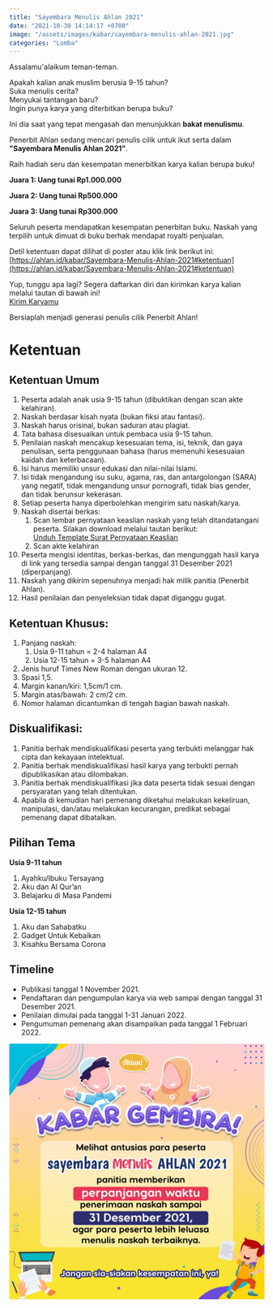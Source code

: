 ```yaml
---
title: "Sayembara Menulis Ahlan 2021"
date: "2021-10-30 14:14:17 +0700"
image: "/assets/images/kabar/sayembara-menulis-ahlan-2021.jpg"
categories: "Lomba"
---
```


Assalamu'alaikum teman-teman.

<div class="alert alert-warning" role="alert">
Apakah kalian anak muslim berusia 9-15 tahun?<br />
Suka menulis cerita?<br />
Menyukai tantangan baru?<br />
Ingin punya karya yang diterbitkan berupa buku?
</div>

Ini dia saat yang tepat mengasah dan menunjukkan **bakat menulismu**. 

Penerbit Ahlan sedang mencari penulis cilik untuk ikut serta dalam **"Sayembara Menulis Ahlan 2021"**.

Raih hadiah seru dan kesempatan menerbitkan karya kalian berupa buku!
   
**Juara 1: Uang tunai Rp1.000.000** 

**Juara 2: Uang tunai Rp500.000**

**Juara 3: Uang tunai Rp300.000**

Seluruh peserta mendapatkan kesempatan penerbitan buku. Naskah yang terpilih untuk dimuat di buku berhak mendapat royalti penjualan.

Detil ketentuan dapat dilihat di poster atau klik link berikut ini:<br />
[https://ahlan.id/kabar/Sayembara-Menulis-Ahlan-2021#ketentuan](https://ahlan.id/kabar/Sayembara-Menulis-Ahlan-2021#ketentuan)

Yup, tunggu apa lagi? Segera daftarkan diri dan kirimkan karya kalian melalui tautan di bawah ini!<br />
[Kirim Karyamu](https://forms.gle/RxFhad7LpXUFU5yB9)

Bersiaplah menjadi generasi penulis cilik Penerbit Ahlan!

# Ketentuan
## Ketentuan Umum

1. Peserta adalah anak usia 9-15 tahun (dibuktikan dengan scan akte kelahiran).
2. Naskah berdasar kisah nyata (bukan fiksi atau fantasi).
3. Naskah harus orisinal, bukan saduran atau plagiat.
4. Tata bahasa disesuaikan untuk pembaca usia 9-15 tahun.
5. Penilaian naskah mencakup kesesuaian tema, isi, teknik, dan gaya penulisan, serta penggunaan bahasa (harus memenuhi kesesuaian kaidah dan keterbacaan).
6. Isi harus memiliki unsur edukasi dan nilai-nilai Islami. 
7. Isi tidak mengandung isu suku, agama, ras, dan antargolongan (SARA) yang negatif, tidak mengandung unsur pornografi, tidak bias gender, dan tidak berunsur kekerasan.
8. Setiap peserta hanya diperbolehkan mengirim satu naskah/karya.
9. Naskah disertai berkas:
    1. Scan lembar pernyataan keaslian naskah yang telah ditandatangani peserta. Silakan download melalui tautan berikut: <br />
    [Unduh Template Surat Pernyataan Keaslian](https://ahlan.id/assets/docs/surat-pernyataan-keaslian-naskah-lomba.docx)
    2. Scan akte kelahiran
10. Peserta mengisi identitas, berkas-berkas, dan mengunggah hasil karya di link yang tersedia sampai dengan tanggal 31 Desember 2021 (diperpanjang). 
11. Naskah yang dikirim sepenuhnya menjadi hak milik panitia (Penerbit Ahlan).
12. Hasil penilaian dan penyeleksian tidak dapat diganggu gugat.
       
## Ketentuan Khusus:

1. Panjang naskah:
    1. Usia 9-11 tahun = 2-4 halaman A4
    2. Usia 12-15 tahun = 3-5 halaman A4
2. Jenis huruf Times New Roman dengan ukuran 12.
3. Spasi 1,5.
4. Margin kanan/kiri: 1,5cm/1 cm.
5. Margin atas/bawah: 2 cm/2 cm.
6. Nomor halaman dicantumkan di tengah bagian bawah naskah.

## Diskualifikasi:
1. Panitia berhak mendiskualifikasi peserta yang terbukti melanggar hak cipta dan kekayaan intelektual.
2. Panitia berhak mendiskualifikasi hasil karya yang terbukti pernah dipublikasikan atau dilombakan.
3. Panitia berhak mendiskualifikasi jika data peserta tidak sesuai dengan persyaratan yang telah ditentukan.
4. Apabila di kemudian hari pemenang diketahui melakukan kekeliruan, manipulasi, dan/atau melakukan kecurangan, predikat sebagai pemenang dapat dibatalkan.

## Pilihan Tema
**Usia 9-11 tahun**
1. Ayahku/Ibuku Tersayang
2. Aku dan Al Qur’an
3. Belajarku di Masa Pandemi

**Usia 12-15 tahun**
1. Aku dan Sahabatku
2. Gadget Untuk Kebaikan
3. Kisahku Bersama Corona

## Timeline
- Publikasi tanggal 1 November 2021.
- Pendaftaran dan pengumpulan karya via web sampai dengan tanggal 31 Desember 2021.
- Penilaian dimulai pada tanggal 1-31 Januari 2022.
- Pengumuman pemenang akan disampaikan pada tanggal 1 Februari 2022.

![Perpanjangan Sayembara Menulis Ahlan 2021 menjadi 31 Desember 2021](/assets/images/kabar/perpanjangan-sayembara.jpeg "Perpanjangan Sayembara Menulis Ahlan 2021 menjadi 31 Desember 2021")
